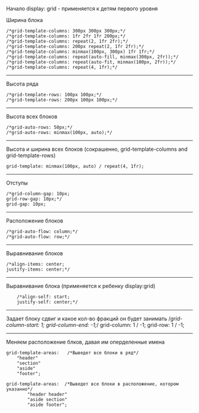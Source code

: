Начало
	display: grid - применяется к детям первого уровня

Ширина блока

	/*grid-template-columns: 300px 300px 300px;*/
	/*grid-template-columns: 1fr 2fr 1fr 200px;*/
	/*grid-template-columns: repeat(2, 1fr 2fr);*/
	/*grid-template-columns: 200px repeat(2, 1fr 2fr);*/
	/*grid-template-columns: minmax(100px, 300px) 1fr 1fr;*/
	/*grid-template-columns: repeat(auto-fill, minmax(300px, 2fr));*/
	/*grid-template-columns: repeat(auto-fit, minmax(100px, 2fr));*/
	/*grid-template-columns: repeat(4, 1fr);*/
_________________________________________________________________________________________________________________________

Высота ряда

	/*grid-template-rows: 100px 100px;*/
	/*grid-template-rows: 200px 100px 100px;*/

_________________________________________________________________________________________________________________________


Высота всех блоков

	/*grid-auto-rows: 50px;*/
	/*grid-auto-rows: minmax(100px, auto);*/
	
_________________________________________________________________________________________________________________________

	
Высота и ширина всех блоков (сокрашенно, grid-template-columns and grid-template-rows)

	grid-template: minmax(100px, auto) / repeat(4, 1fr);

_________________________________________________________________________________________________________________________

Отступы

	/*grid-column-gap: 10px;
	grid-row-gap: 10px;*/
	grid-gap: 10px;

_________________________________________________________________________________________________________________________

Расположение блоков

	/*grid-auto-flow: column;*/
	/*grid-auto-flow: row;*/
  
_________________________________________________________________________________________________________________________

Выравнивание блоков

	/*align-items: center;
	justify-items: center;*/

_________________________________________________________________________________________________________________________
		
Выравнивание блока (применяется к ребенку display:grid)

		/*align-self: start;
		justify-self: center;*/

_________________________________________________________________________________________________________________________

Задает блоку сдвиг и какое кол-во фракций он будет занимать
		/*grid-column-start: 1;
		grid-column-end: -1;*/
		grid-column: 1 / -1; 
		grid-row: 1 / -1;

_________________________________________________________________________________________________________________________

Меняем расположение блков, давая им оперделенные имена

	grid-template-areas:   /*Выведет все блоки в ряд*/
		"header"
		"section"
		"aside"
		"footer";

	grid-template-areas:  /*Выведет все блоки в расположение, котором указанно*/
			"header header"
			"aside section"
			"aside footer";

